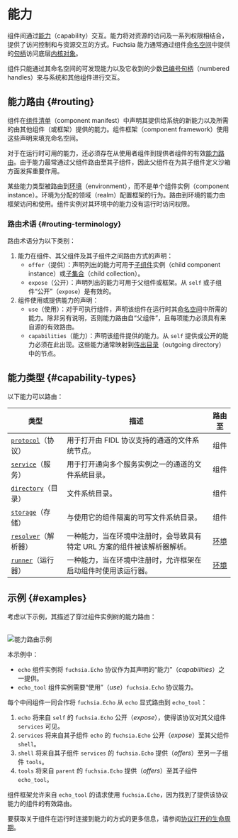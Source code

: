<!--
# Capabilities
 -->
# 能力

<!--
Components interact with one another through [capabilities][glossary.capability].
A capability combines access to a resource and a set of rights, providing a
access control and a means for interacting with the resource. Fuchsia
capabilities typically access underlying [kernel objects][glossary.kernel-object]
through [handles][glossary.handle] provided in the component's
[namespace][glossary.namespace].
 -->
组件间通过[能力][glossary.capability]（capability）交互。能力将对资源的访问及一系列权限相结合，提供了访问控制和与资源交互的方式。Fuchsia 能力通常通过组件[命名空间][glossary.namespace]中提供的[句柄][glossary.handle]访问底层[内核对象][glossary.kernel-object]。

<!--
A component can interact with the system and other components only through the
discoverable capabilities from its namespace and the few
[numbered handles][src-processargs] it receives.
 -->
组件只能通过其命名空间的可发现能力以及它收到的少数[已编号句柄][src-processargs]（numbered handles）来与系统和其他组件进行交互。

<!--
## Capability routing {#routing}
 -->
## 能力路由 {#routing}

<!--
Components declare new capabilities that they offer to the system and
capabilities provided by other components (or the framework) that they require
in their [component manifest][doc-component-manifest]. Component framework uses
these declarations to populate the namespace.
 -->
组件在[组件清单][doc-component-manifest]（component manifest）中声明其提供给系统的新能力以及所需的由其他组件（或框架）提供的能力。组件框架（component framework）使用这些声明来填充命名空间。

<!--
For capabilities to be available at runtime, there must also be a valid
[capability route][glossary.capability-routing] from the consuming component to
a provider. Since capabilities are most often routed through parent components
to their children, parent components play an important role in defining the
sandboxes for their child components.
 -->
对于在运行时可用的能力，还必须存在从使用者组件到提供者组件的有效[能力路由][glossary.capability-routing]。由于能力最常通过父组件路由至其子组件，因此父组件在为其子组件定义沙箱方面发挥重要作用。

<!--
Some capability types are routed to [environments][glossary.environment] rather
than individual component instances. Environments configure the behavior of
the framework for the realms where they are assigned. Capabilities routed to
environments are accessed and used by the framework. Component instances do not
have runtime access to the capabilities in their environment.
 -->
某些能力类型被路由到[环境][glossary.environment]（environment），而不是单个组件实例（component instance）。环境为分配的领域（realm）配置框架的行为。路由到环境的能力由框架访问和使用。组件实例对其环境中的能力没有运行时访问权限。

<!--
### Routing terminology {#routing-terminology}
 -->
### 路由术语 {#routing-terminology}

<!--
Routing terminology divides into the following categories:
 -->
路由术语分为以下类别：

<!--
1.  Declarations of how capabilities are routed between the component, its
    parent, and its children:
    -   `offer`: Declares that the capability listed is made available to a
        [child component][doc-children] instance or a
        [child collection][doc-collections].
    -   `expose`: Declares that the capabilities listed are made available to
        the parent component or to the framework. It is valid to `expose` from
        `self` or from a child component.
1.  Declarations of capabilities consumed or provided by the component:
    -   `use`: For executable components, declares capabilities that this
        component requires in its [namespace][glossary.namespace] at runtime.
        Capabilities are routed from the `parent` unless otherwise specified,
        and each capability must have a valid route from its source.
    -   `capabilities`: Declares capabilities that this component provides.
        Capabilities that are offered or exposed from `self` must appear here.
        These capabilities often map to a node in the
        [outgoing directory][glossary.outgoing-directory].
 -->
1.  能力在组件、其父组件及其子组件之间路由方式的声明：
    -   `offer`（提供）：声明列出的能力可用于[子组件][doc-children]实例（child component instance）或[子集合][doc-collections]（child collection）。
    -   `expose`（公开）：声明列出的能力可用于父组件或框架。从 `self` 或子组件“公开”（`expose`）是有效的。
1.  组件使用或提供能力的声明：
    -   `use`（使用）：对于可执行组件，声明该组件在运行时其[命名空间][glossary.namespace]中所需的能力。除非另有说明，否则能力路由自“父组件”，且每项能力必须具有来自源的有效路由。
    -   `capabilities`（能力）：声明该组件提供的能力。从 `self` 提供或公开的能力必须在此出现。这些能力通常映射到[传出目录][glossary.outgoing-directory]（outgoing directory）中的节点。

<!--
## Capability types {#capability-types}
 -->
## 能力类型 {#capability-types}

<!--
The following capabilities can be routed:
 -->
以下能力可以路由：

<!--
| type                                 | description                   | routed to                         |
| ------------------------------------ | ----------------------------- | --------------------------------- |
| [`protocol`][capability-protocol]    | A filesystem node that is     | components                        |
:                                      : used to open a channel backed :                                   :
:                                      : by a FIDL protocol.           :                                   :
| [`service`][capability-service]      | A filesystem directory that   | components                        |
:                                      : is used to open a channel to  :                                   :
:                                      : one of several service        :                                   :
:                                      : instances.                    :                                   :
| [`directory`][capability-directory]  | A filesystem directory.       | components                        |
:                                      :                               :                                   :
| [`storage`][capability-storage]      | A writable filesystem         | components                        |
:                                      : directory that is isolated to :                                   :
:                                      : the component using it.       :                                   :
| [`resolver`][capability-resolver]    | A capability that, when       | [environments][doc-environments]  |
:                                      : registered in an environment, :                                   :
:                                      : causes a component with a     :                                   :
:                                      : particular URL scheme to be   :                                   :
:                                      : resolved with that resolver.  :                                   :
| [`runner`][capability-runner]        | A capability that, when       | [environments][doc-environments]  |
:                                      : registered in an environment, :                                   :
:                                      : allows the framework to use   :                                   :
:                                      : that runner when starting     :                                   :
:                                      : components.                   :                                   :
 -->
| 类型                                        | 描述                                                                      | 路由至                   |
| ------------------------------------------- | ------------------------------------------------------------------------- | ------------------------ |
| [`protocol`][capability-protocol]（协议）   | 用于打开由 FIDL 协议支持的通道的文件系统节点。                            | 组件                     |
| [`service`][capability-service]（服务）     | 用于打开通向多个服务实例之一的通道的文件系统目录。                        | 组件                     |
| [`directory`][capability-directory]（目录） | 文件系统目录。                                                            | 组件                     |
| [`storage`][capability-storage]（存储）     | 与使用它的组件隔离的可写文件系统目录。                                    | 组件                     |
| [`resolver`][capability-resolver]（解析器） | 一种能力，当在环境中注册时，会导致具有特定 URL 方案的组件被该解析器解析。 | [环境][doc-environments] |
| [`runner`][capability-runner]（运行器）     | 一种能力，当在环境中注册时，允许框架在启动组件时使用该运行器。            | [环境][doc-environments] |

<!--
## Examples {#examples}
 -->
## 示例 {#examples}

<!--
Consider the following example that describes capability routing through the
component instance tree:
 -->
考虑以下示例，其描述了穿过组件实例树的能力路由：

<!--
<br>![Capability routing example](/concepts/components/v2/images/capability_routing_example.png)<br>
 -->
<br>![能力路由示例](/concepts/components/v2/images/capability_routing_example.png)<br>

<!--
In this example:
 -->
本示例中：

<!--
-   The `echo` component instance provides the `fuchsia.Echo` protocol as one
    of its declared *capabilities*.
-   The `echo_tool` component instance requires the *use* of the
    `fuchsia.Echo` protocol capability.
 -->
-   `echo` 组件实例将 `fuchsia.Echo` 协议作为其声明的“能力”（*capabilities*）之一提供。
-   `echo_tool` 组件实例需要“使用”（*use*）`fuchsia.Echo` 协议能力。

<!--
Each intermediate component cooperates to explicitly route `fuchsia.Echo`
from `echo` to `echo_tool`:
 -->
每个中间组件一同合作将 `fuchsia.Echo` 从 `echo` 显式路由到 `echo_tool`：

<!--
1.  `echo` *exposes* `fuchsia.Echo` from `self` so the protocol is visible to
    its parent, `services`.
1.  `services` *exposes* `fuchsia.Echo` from its child `echo` to its parent,
    `shell`.
1.  `shell` *offers* `fuchsia.Echo` from its child `services` to another child,
    `tools`.
1.  `tools` *offers* `fuchsia.Echo` from `parent` to its child, `echo_tool`.
 -->
1.   `echo` 将来自 `self` 的 `fuchsia.Echo` 公开（*expose*），使得该协议对其父组件 `services` 可见。
1.   `services` 将来自其子组件 `echo` 的 `fuchsia.Echo` 公开（*expose*）至其父组件 `shell`。
1.   `shell` 将来自其子组件 `services` 的 `fuchsia.Echo` 提供（*offers*）至另一子组件 `tools`。
1.   `tools` 将来自 `parent` 的 `fuchsia.Echo` 提供（*offers*）至其子组件 `echo_tool`。

<!--
Component Framework grants the request from `echo_tool` to use `fuchsia.Echo`
because a valid route is found to a component providing that protocol capability.
 -->
组件框架允许来自 `echo_tool` 的请求使用 `fuchsia.Echo`，因为找到了提供该协议能力的组件的有效路由。

<!--
For more information on how components connect to capabilities at runtime, see
[Life of a protocol open][doc-protocol-open].
 -->
要获取关于组件在运行时连接到能力的方式的更多信息，请参阅[协议打开的生命周期][doc-protocol-open]。

[capability-protocol]: /concepts/components/v2/capabilities/protocol.md
[capability-service]: /concepts/components/v2/capabilities/service.md
[capability-directory]: /concepts/components/v2/capabilities/directory.md
[capability-storage]: /concepts/components/v2/capabilities/storage.md
[capability-resolver]: /concepts/components/v2/capabilities/resolvers.md
[capability-runner]: /concepts/components/v2/capabilities/runners.md
[doc-children]: /concepts/components/v2/realms.md##child-component-instances
[doc-collections]: /concepts/components/v2/realms.md#collections
[doc-component-manifest]: /concepts/components/v2/component_manifests.md
[doc-environments]: /concepts/components/v2/environments.md
[doc-outgoing-directory]: /concepts/packages/system.md#outgoing_directory
[doc-protocol-open]: /concepts/components/v2/capabilities/life_of_a_protocol_open.md
[doc-resolvers]: /concepts/components/v2/capabilities/resolvers.md
[glossary.capability]: /glossary#capability
[glossary.capability-routing]: /glossary#capability-routing
[glossary.child]: /glossary#child-component-instance
[glossary.component]: /glossary#component
[glossary.environment]: /glossary#environment
[glossary.handle]: /glossary#handle
[glossary.kernel-object]: /glossary#kernel-object
[glossary.namespace]: /glossary#namespace
[glossary.outgoing-directory]: /glossary/README.md#outgoing-directory
[glossary.parent]: /glossary#parent-component-instance
[src-processargs]: /zircon/system/public/zircon/processargs.h
